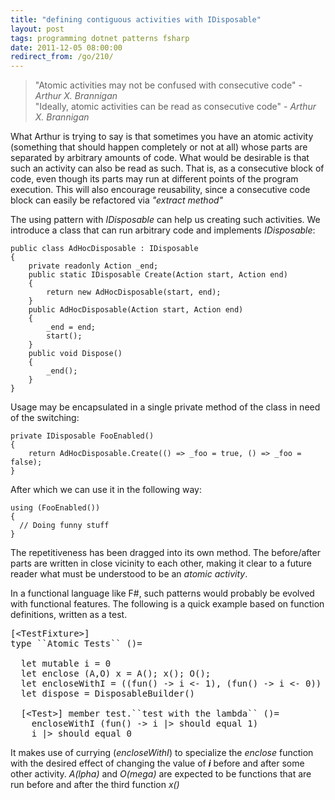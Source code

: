 ```yaml
---
title: "defining contiguous activities with IDisposable"
layout: post
tags: programming dotnet patterns fsharp
date: 2011-12-05 08:00:00
redirect_from: /go/210/
---
```


> "Atomic activities may not be confused with consecutive code" - _Arthur X. Brannigan_<br>
> "Ideally, atomic activities can be read as consecutive code" - _Arthur X. Brannigan_

What Arthur is trying to say is that sometimes you have an atomic activity (something that should happen completely or not at all) whose parts are separated by arbitrary amounts of code. What would be desirable is that such an activity can also be read as such. That is, as a consecutive block of code, even though its parts may run at different points of the program execution. This will also encourage reusability, since a consecutive code block can easily be refactored via _"extract method"_

The using pattern with _IDisposable_ can help us creating such activities. We introduce a class that can run arbitrary code and implements _IDisposable_:

    public class AdHocDisposable : IDisposable
    {
        private readonly Action _end;
        public static IDisposable Create(Action start, Action end)
        {
            return new AdHocDisposable(start, end);
        }
        public AdHocDisposable(Action start, Action end)
        {
            _end = end;
            start();
        }
        public void Dispose()
        {
            _end();
        }
    }

Usage may be encapsulated in a single private method of the class in need of the switching:

    private IDisposable FooEnabled()
    {
        return AdHocDisposable.Create(() => _foo = true, () => _foo = false);
    }

After which we can use it in the following way:

    using (FooEnabled())
    {
      // Doing funny stuff
    }

The repetitiveness has been dragged into its own method. The before/after 
parts are written in close vicinity to each other, making it clear to a future reader what must be understood to be an _atomic activity_.

In a functional language like F#, such patterns would probably be evolved with functional features.
The following is a quick example based on function definitions, written as a test.

<pre>
[&lt;TestFixture&gt;] 
type ``Atomic Tests`` ()=

  let mutable i = 0
  let enclose (A,O) x = A(); x(); O();
  let encloseWithI = ((fun() -&gt; i &lt;- 1), (fun() -&gt; i &lt;- 0)) |> enclose
  let dispose = DisposableBuilder()

  [&lt;Test&gt;] member test.``test with the lambda`` ()=
    encloseWithI (fun() -&gt; i |&gt; should equal 1)
    i |&gt; should equal 0
</pre>

It makes use of currying (_encloseWithI_) to specialize the _enclose_ function with the desired effect of changing the value of ___i___ before and after some other
activity. _A(lpha)_ and _O(mega)_ are expected to be functions that are run before and after the third function _x()_